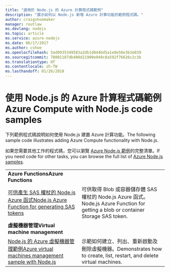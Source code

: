 ```yaml
---
title: "適用於 Node.js 的 Azure 計算程式碼範例"
description: "展示如何以 Node.js 新增 Azure 計算功能的範例程式碼。"
author: craigshoemaker
manager: routlaw
ms.devlang: nodejs
ms.topic: article
ms.service: azure-nodejs
ms.date: 06/17/2017
ms.author: cshoe
ms.openlocfilehash: 5ad0935349583a2db1d844bd5a1e0e58e3b3e039
ms.sourcegitcommit: 78001187db408d21909e949c8a592f76626c2c3b
ms.translationtype: HT
ms.contentlocale: zh-TW
ms.lasthandoff: 01/26/2018
---
```

# <a name="azure-compute-with-nodejs-code-samples"></a><span data-ttu-id="7a2e8-103">使用 Node.js 的 Azure 計算程式碼範例</span><span class="sxs-lookup"><span data-stu-id="7a2e8-103">Azure Compute with Node.js code samples</span></span>

<span data-ttu-id="7a2e8-104">下列範例程式碼說明如何使用 Node.js 建置 Azure 計算功能。</span><span class="sxs-lookup"><span data-stu-id="7a2e8-104">The following sample code illustrates adding Azure Compute functionality with Node.js.</span></span>

<span data-ttu-id="7a2e8-105">如果您需要其他工作的程式碼，您可以瀏覽 [Azure Node.js 範例](https://azure.microsoft.com/resources/samples/?term=nodejs)的完整清單。</span><span class="sxs-lookup"><span data-stu-id="7a2e8-105">If you need code for other tasks, you can browse the full list of [Azure Node.js samples](https://azure.microsoft.com/resources/samples/?term=nodejs).</span></span>

| | |
|---|---|
| <span data-ttu-id="7a2e8-106">**Azure Functions**</span><span class="sxs-lookup"><span data-stu-id="7a2e8-106">**Azure Functions**</span></span> ||
| [<span data-ttu-id="7a2e8-107">可供產生 SAS 權杖的 Node.js Azure 函式</span><span class="sxs-lookup"><span data-stu-id="7a2e8-107">Node.js Azure Function for generating SAS tokens</span></span>](https://azure.microsoft.com/resources/samples/functions-node-sas-token/) | <span data-ttu-id="7a2e8-108">可供取得 Blob 或容器儲存體 SAS 權杖的 Node.js Azure 函式。</span><span class="sxs-lookup"><span data-stu-id="7a2e8-108">Node.js Azure Function for getting a blob or container Storage SAS token.</span></span> |
| <span data-ttu-id="7a2e8-109">**虛擬機器管理**</span><span class="sxs-lookup"><span data-stu-id="7a2e8-109">**Virtual machine management**</span></span> ||
| [<span data-ttu-id="7a2e8-110">Node.js 的 Azure 虛擬機器管理範例</span><span class="sxs-lookup"><span data-stu-id="7a2e8-110">Azure virtual machines management sample with Node.js</span></span>](https://github.com/Azure-Samples/storage-blob-node-getting-started) | <span data-ttu-id="7a2e8-111">示範如何建立、列出、重新啟動及刪除虛擬機器。</span><span class="sxs-lookup"><span data-stu-id="7a2e8-111">Demonstrates how to create, list, restart, and delete virtual machines.</span></span> |